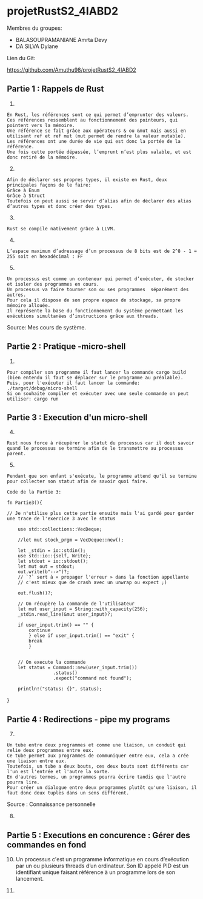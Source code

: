 # projetRustS2_4IABD2

Membres du groupes:

- BALASOUPRAMANIANE Amrta Devy
- DA SILVA Dylane

Lien du Git:

https://github.com/Amuthu98/projetRustS2_4IABD2

## Partie 1 : Rappels de Rust

1)

	En Rust, les références sont ce qui permet d’emprunter des valeurs. 
	Ces références ressemblent au fonctionnement des pointeurs, qui pointent vers la mémoire. 
	Une référence se fait grâce aux opérateurs & ou &mut mais aussi en utilisant ref et ref mut (mut permet de rendre la valeur mutable).
	Les références ont une durée de vie qui est donc la portée de la référence. 
	Une fois cette portée dépassée, l’emprunt n’est plus valable, et est donc retiré de la mémoire. 



2)

	Afin de déclarer ses propres types, il existe en Rust, deux principales façons de le faire:
	Grâce à Enum
	Grâce à Struct
	Toutefois on peut aussi se servir d’alias afin de déclarer des alias d’autres types et donc créer des types.

3)


	Rust se compile nativement grâce à LLVM.


4)

	L’espace maximum d’adressage d’un processus de 8 bits est de 2^8 - 1 = 255 soit en hexadécimal : FF


5)

	Un processus est comme un conteneur qui permet d’exécuter, de stocker et isoler des programmes en cours. 
	Un processus va faire tourner son ou ses programmes  séparément des autres.
	Pour cela il dispose de son propre espace de stockage, sa propre mémoire allouée. 
	Il représente la base du fonctionnement du système permettant les exécutions simultanées d’instructions grâce aux threads. 

Source: Mes cours de système.


## Partie 2 : Pratique -micro-shell

1)

	Pour compiler son programme il faut lancer la commande cargo build (bien entendu il faut se déplacer sur le programme au préalable).
	Puis, pour l'exécuter il faut lancer la commande: ./target/debug/micro-shell
	Si on souhaite compiler et exécuter avec une seule commande on peut utiliser: cargo run

## Partie 3 : Execution d'un micro-shell

4)

	Rust nous force à récupérer le statut du processus car il doit savoir quand le processus se termine afin de le transmettre au processus parent.
5)

	Pendant que son enfant s'exécute, le programme attend qu'il se termine pour collecter son statut afin de savoir quoi faire.
	
	Code de la Partie 3: 
	
	fn Partie3(){
    
    // Je n'utilise plus cette partie ensuite mais l'ai gardé pour garder une trace de l'exercice 3 avec le status

        use std::collections::VecDeque;

        //let mut stock_prgm = VecDeque::new();
    
        let _stdin = io::stdin();
        use std::io::{self, Write};
        let stdout = io::stdout();
        let mut out = stdout;
        out.write(b"-->")?;
        // `?` sert à « propager l'erreur » dans la fonction appellante
        // c'est mieux que de crash avec un unwrap ou expect ;)
        
        out.flush()?;

        // On récupère la commande de l'utilisateur
        let mut user_input = String::with_capacity(256);
        _stdin.read_line(&mut user_input)?;
        
        if user_input.trim() == "" {
            continue
            } else if user_input.trim() == "exit" {
            break
            }

        
        // On execute la commande
        let status = Command::new(user_input.trim())
                     .status()
                     .expect("command not found");

        println!("status: {}", status);

        

        
}





## Partie 4 : Redirections - pipe my programs

7)

	Un tube entre deux programmes et comme une liaison, un conduit qui relie deux programmes entre eux. 
	Ce tube permet aux programmes de communiquer entre eux, cela a crée une liaison entre eux.
	Toutefois, un tube a deux bouts, ces deux bouts sont différents car l'un est l'entrée et l'autre la sorte.
	En d'autres termes, un programmes pourra écrire tandis que l'autre pourra lire. 
	Pour créer un dialogue entre deux programmes plutôt qu'une liaison, il faut donc deux tuples dans un sens différent.
	
Source : Connaissance personnelle


8)



## Partie 5 :  Executions en concurence : Gérer des commandes en fond

10) Un processus c'est un programme informatique en cours d’exécution par un ou plusieurs threads d’un ordinateur. Son ID appelé PID est un identifiant unique faisant référence à un programme lors de son lancement.

11)
